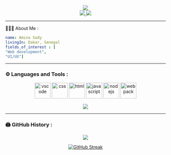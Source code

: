 <div align="center">
<img src="https://media.giphy.com/media/L1R1tvI9svkIWwpVYr/giphy.gif"/>
</div>
	
<div align="center">
<a href="mailto:aminasady704@gmail.com">
  <img src="https://img.shields.io/badge/Gmail-D14836?style=for-the-badge&logo=gmail&logoColor=white"/>
</a>
<a href="https://twitter.com/am1na_sdy" target="_blank" rel="noopener noreferrer">
  <img src="https://img.shields.io/badge/Twitter-%231DA1F2.svg?style=for-the-badge&logo=Twitter&logoColor=white"/>
</a>
</div>

---
👩🏾‍💻 About Me :

```yaml
name: Amina Sady
livingIn: Dakar, Senegal
fields_of_interest : [
"Web development",
"UI/UX"]
```
---

### :gear: Languages and Tools :
<p align="center">
    <img src="https://cdn.jsdelivr.net/gh/devicons/devicon/icons/visualstudio/visualstudio-plain.svg" alt="vscode" width="50" height="50"/>
    <img src="https://cdn.jsdelivr.net/gh/devicons/devicon/icons/css3/css3-original.svg" alt="css" width="50" height="50"/>
    <img src="https://cdn.jsdelivr.net/gh/devicons/devicon/icons/html5/html5-original.svg" alt="html" width="50" height="50"/>
    <img src="https://cdn.jsdelivr.net/gh/devicons/devicon/icons/javascript/javascript-original.svg" alt="javascript" width="50" height="50"/>
    <img src="https://cdn.jsdelivr.net/gh/devicons/devicon/icons/nodejs/nodejs-original.svg" alt="nodejs" width="50" height="50"/>
    <img src="https://cdn.jsdelivr.net/gh/devicons/devicon/icons/webpack/webpack-original.svg" alt="webpack" width="50" height="50"/>
</p>

<div align="center">
<a href="https://github.com/Aminady/convoychat">
<img align="center" src="https://github-readme-stats.vercel.app/api/top-langs/?username=Aminady&layout=compact&theme=synthwave"/>
</a>
</div>

---
### :printer: GitHub History :

<div align="center">
<a href="https://github.com/Aminady/github-readme-stats">
<img src="https://github-readme-stats.vercel.app/api?username=Aminady&show_icons=true&theme=synthwave"/>
</a>

[![GitHub Streak](https://streak-stats.demolab.com/?user=Aminady&theme=synthwave)](https://git.io/streak-stats)
</div>
<!--
![footer](https://capsule-render.vercel.app/api?type=soft&color=0:EEFF00,100:a82da8&height=100&section=footer&text=It%20Was%20Good%20Having%20You%20!&fontSize=60&animation=fadeIn&fontColor=ffffff&fontAlignY=60)
-->
<!--
Aminady/Aminady is a ✨ special ✨ repository because its `README.md` (this file) appears on your GitHub profile.
You can click the Preview link to take a look at your changes.
 -->
